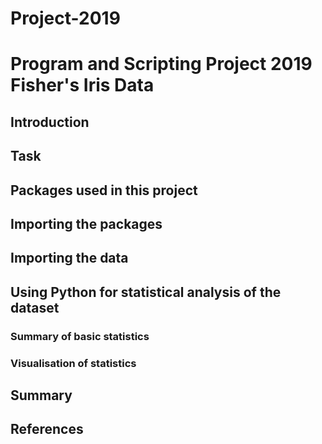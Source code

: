 # Project-2019
# Program and Scripting Project 2019 Fisher's Iris Data

## Introduction

## Task

## Packages used in this project

## Importing the packages

## Importing the data

## Using Python for statistical analysis of the dataset

### Summary of basic statistics

### Visualisation of statistics

## Summary 

## References
